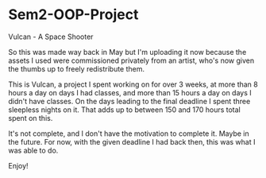 # Sem2-OOP-Project
Vulcan - A Space Shooter

So this was made way back in May but I'm uploading it now because the assets I used were commissioned privately from an artist, who's now given the thumbs up to freely redistribute them.

This is Vulcan, a project I spent working on for over 3 weeks, at more than 8 hours a day on days I had classes, and more than 15 hours a day on days I didn't have classes. On the days leading to the final deadline I spent three sleepless nights on it. That adds up to between 150 and 170 hours total spent on this.

It's not complete, and I don't have the motivation to complete it. Maybe in the future. For now, with the given deadline I had back then, this was what I was able to do.

Enjoy!
